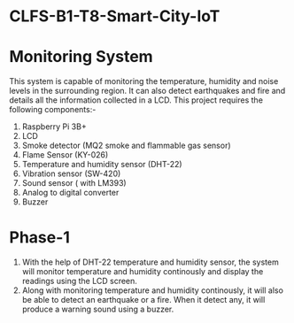 # CLFS-B1-T8-Smart-City-IoT
# Monitoring System
This system is capable of monitoring the temperature, humidity and noise levels in the surrounding region. It can also detect earthquakes and fire and details all the information collected in a LCD. This project requires the following components:-
1) Raspberry Pi 3B+
2) LCD
3) Smoke detector (MQ2 smoke and flammable gas sensor)
4) Flame Sensor (KY-026)
5) Temperature and humidity sensor (DHT-22)
6) Vibration sensor (SW-420)
7) Sound sensor ( with LM393)
8) Analog to digital converter
9) Buzzer

# Phase-1
1) With the help of DHT-22 temperature and humidity sensor, the system will monitor temperature and humidity continously and display the readings using the LCD screen.
2) Along with monitoring temperature and humidity continously, it will also be able to detect an earthquake or a fire. When it detect any, it will produce a warning sound using a buzzer.
